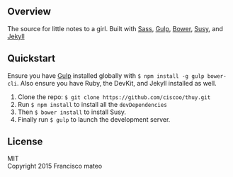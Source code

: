 ## Overview

The source for little notes to a girl. Built with [Sass](http://sass-lang.com/), [Gulp](http://gulpjs.com/), [Bower](http://bower.io/),
[Susy](http://susy.oddbird.net/), and [Jekyll](jekyllrb.com)

## Quickstart

Ensure you have [Gulp](http://gulpjs.com/) installed globally with `$ npm install -g gulp bower-cli`.
Also ensure you have Ruby, the DevKit, and Jekyll installed as well.

1. Clone the repo: `$ git clone https://github.com/ciscoo/thuy.git`
2. Run `$ npm install` to install all the `devDependencies`
3. Then `$ bower install` to install Susy.
4. Finally run `$ gulp` to launch the development server.

## License

MIT  
Copyright 2015 Francisco mateo
